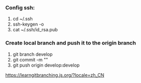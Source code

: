 ### Config ssh:
   1. cd ~/.ssh
   2. ssh-keygen -o
   3. cat ~/.ssh/id_rsa.pub

### Create local branch and push it to the origin branch
   1. git branch develop
   2. git commit -m ""
   3. git push origin develop:develop

https://learngitbranching.js.org/?locale=zh_CN

